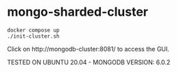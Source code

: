 # mongo-sharded-cluster

```
docker compose up
./init-cluster.sh
```
Click on http://mongodb-cluster:8081/ to access the GUI.

TESTED ON UBUNTU 20.04 - MONGODB VERSION: 6.0.2